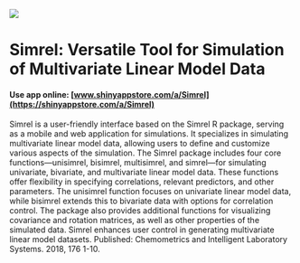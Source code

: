 ![](https://shiny-app-store3.s3.amazonaws.com/approvedapp/s169_uNEXLnogdIhdnfCQ7F8XdCb9nR5fls65PjcsUXer_logo_18.jpg)



# Simrel: Versatile Tool for Simulation of Multivariate Linear Model Data

#### Use app online: __[www.shinyappstore.com/a/Simrel](https://shinyappstore.com/a/Simrel)__

Simrel is a user-friendly interface based on the Simrel R package, serving as a mobile and web application for simulations. It specializes in simulating multivariate linear model data, allowing users to define and customize various aspects of the simulation. The Simrel package includes four core functions—unisimrel, bisimrel, multisimrel, and simrel—for simulating univariate, bivariate, and multivariate linear model data. These functions offer flexibility in specifying correlations, relevant predictors, and other parameters. The unisimrel function focuses on univariate linear model data, while bisimrel extends this to bivariate data with options for correlation control. The package also provides additional functions for visualizing covariance and rotation matrices, as well as other properties of the simulated data. Simrel enhances user control in generating multivariate linear model datasets. Published: Chemometrics and Intelligent Laboratory Systems. 2018, 176 1-10.
